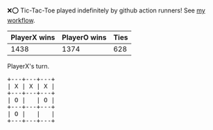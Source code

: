 :x::o: Tic-Tac-Toe played indefinitely by github action runners! See [my workflow](.github/workflows/play.yaml).

|PlayerX wins|PlayerO wins|Ties|
|-|-|-|
|1438|1374|628|

PlayerX's turn.

<pre>
+---+---+---+
| X | X | X |
+---+---+---+
| O |   | O |
+---+---+---+
| O |   |   |
+---+---+---+
</pre>